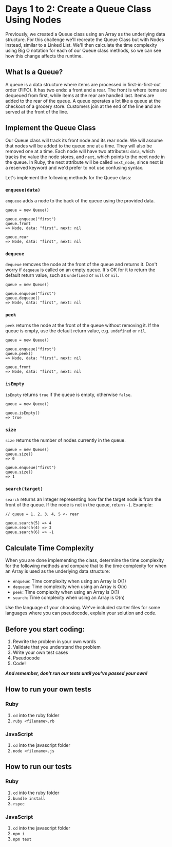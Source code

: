 # Days 1 to 2: Create a Queue Class Using Nodes

Previously, we created a Queue class using an Array as the underlying data structure. For this challenge we'll recreate the Queue Class but with Nodes instead, similar to a Linked List. We'll then calculate the time complexity using Big O notation for each of our Queue class methods, so we can see how this change affects the runtime.

## What Is a Queue?

A queue is a data structure where items are processed in first-in-first-out order (FIFO). It has two ends: a front and a rear. The front is where items are dequeued from first, while items at the rear are handled last. Items are added to the rear of the queue. A queue operates a lot like a queue at the checkout of a grocery store. Customers join at the end of the line and are served at the front of the line.

## Implement the Queue Class

Our Queue class will track its front node and its rear node. We will assume that nodes will be added to the queue one at a time. They will also be removed one at a time. Each node will have two attributes: `data`, which tracks the value the node stores, and `next`, which points to the next node in the queue. In Ruby, the next attribute will be called `next_node`, since next is a reserved keyword and we'd prefer to not use confusing syntax.

Let's implement the following methods for the Queue class:

### `enqueue(data)`

`enqueue` adds a node to the back of the queue using the provided data.

```
queue = new Queue()

queue.enqueue("first")
queue.front
=> Node, data: "first", next: nil

queue.rear
=> Node, data: "first", next: nil
```

### `dequeue`

`dequeue` removes the node at the front of the queue and returns it. Don't worry if `dequeue` is called on an empty queue. It's OK for it to return the default return value, such as `undefined` or `null` or `nil`.

```
queue = new Queue()

queue.enqueue("first")
queue.dequeue()
=> Node, data: "first", next: nil
```

### `peek`

`peek` returns the node at the front of the queue without removing it. If the queue is empty, use the default return value, e.g. `undefined` or `nil`.

```
queue = new Queue()

queue.enqueue("first")
queue.peek()
=> Node, data: "first", next: nil

queue.front
=> Node, data: "first", next: nil
```

### `isEmpty`

`isEmpty` returns `true` if the queue is empty, otherwise `false`.

```
queue = new Queue()

queue.isEmpty()
=> true
```

### `size`

`size` returns the number of nodes currently in the queue.

```
queue = new Queue()
queue.size()
=> 0

queue.enqueue("first")
queue.size()
=> 1
```

### `search(target)`

`search` returns an Integer representing how far the target node is from the front of the queue. If the node is not in the queue, return `-1`. Example:

```
// queue = 1, 2, 3, 4, 5 <- rear

queue.search(5) => 4
queue.search(4) => 3
queue.search(6) => -1
```

## Calculate Time Complexity

When you are done implementing the class, determine the time complexity for the following methods and compare that to the time complexity for when an Array is used as the underlying data structure:

- `enqueue`: Time complexity when using an Array is O(1)
- `dequeue`: Time complexity when using an Array is O(n)
- `peek`: Time complexity when using an Array is O(1)
- `search`: Time complexity when using an Array is O(n)

Use the language of your choosing. We've included starter files for some languages where you can pseudocode, explain your solution and code.

## Before you start coding:

1. Rewrite the problem in your own words
2. Validate that you understand the problem
3. Write your own test cases
4. Pseudocode
5. Code!

**_And remember, don't run our tests until you've passed your own!_**

## How to run your own tests

### Ruby

1. `cd` into the ruby folder
2. `ruby <filename>.rb`

### JavaScript

1. `cd` into the javascript folder
2. `node <filename>.js`

## How to run our tests

### Ruby

1. `cd` into the ruby folder
2. `bundle install`
3. `rspec`

### JavaScript

1. `cd` into the javascript folder
2. `npm i`
3. `npm test`
